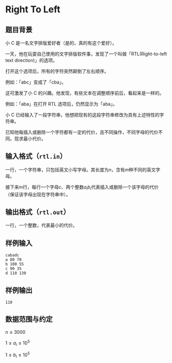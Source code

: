 # Right To Left

## 题目背景

小 C 是一名文字排版爱好者（是的，真的有这个爱好）。

一天，他在玩耍自己使用的文字排版软件事，发现了一个叫做「RTL(Right-to-left text direction)」的选项。

打开这个选项后，所有的字符突然颠倒了左右顺序。

例如：「abc」变成了「cba」。

这可激发了小 C 的兴趣。他发现，有些文本在调整顺序前后，看起来是一样的。

例如：「aba」在打开 RTL 选项后，仍然显示为「aba」。

小 C 已经输入了一段字符串，他想把现有的这段字符串修改为具有上述特性的字符串。

已知他每插入或删除一个字符都有一定的代价，且不同操作，不同字母的代价不同。现求最小代价。

## 输入格式（`rtl.in`）

一行，一个字符串，只包括英文小写字母。其长度为$n$，含有$m$种不同的英文字母。

接下来$m$行，每行一个字母$c$、两个整数$a_{i} b_{i}$代表插入或删除一个该字母的代价（保证该字母出现在字符串中）。

## 输出格式（`rtl.out`）

一行，一个整数，代表最小的代价。

## 样例输入

```
cabadc
a 80 70
b 100 55
c 90 35
d 110 130
```

## 样例输出

```
110
```

## 数据范围与约定

$n \le 3000$

$1 \le a_{i} \le 10^{5}$

$1 \le b_{i} \le 10^{5}$
